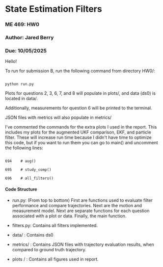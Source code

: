 # State Estimation Filters
### ME 469: HW0
### Author: Jared Berry
### Due: 10/05/2025

Hello!

To run for submission B, run the following command from directory HW0/:

```

python run.py

```

Plots for questions 2, 3, 6, 7, and 8 will populate in plots/, and data (ds0) is located in data/.

Additionally, measurements for question 6 will be printed to the terminal.

JSON files with metrics will also populate in metrics/

I've commented the commands for the extra plots I used in the report. This includes my plots for the
augmented UKF comparison, EKF, and particle filter. These will increase run time because I didn't have time
to optimize this code, but if you want to run them you can go to main() and uncomment the following lines:

```

694    # aug()

695    # study_comp()

696    # all_filters()

```

#### Code Structure

- run.py: (From top to bottom) First are functions used to evaluate filter performance and compare trajectories. Next are the motion and measurement model. Next are separate functions for each question associated with a plot or data. Finally, the main function.

- filters.py: Contains all filters implemented.

- data/ : Contains ds0

- metrics/ : Contains JSON files with trajectory evaluation results, when compared to ground truth trajectory.

- plots / : Contains all figures used in report. 